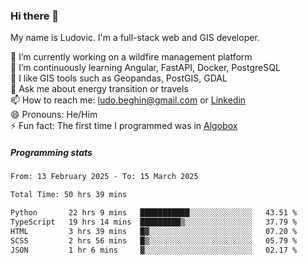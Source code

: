 ### Hi there 👋

My name is Ludovic. I'm a full-stack web and GIS developer.

 🔭 I’m currently working on a wildfire management platform<br/>
 🌱 I’m continuously learning Angular, FastAPI, Docker, PostgreSQL<br/>
 👯 I like GIS tools such as Geopandas, PostGIS, GDAL<br/>
 💬 Ask me about energy transition or travels<br/>
 📫 How to reach me: ludo.beghin@gmail.com or [Linkedin](https://www.linkedin.com/in/ludovic-beghin/)<br/>
 😄 Pronouns: He/Him<br/>
 ⚡ Fun fact: The first time I programmed was in [Algobox](https://fr.wikipedia.org/wiki/Algobox)<br/>

##### Programming stats
<!--START_SECTION:waka-->

```txt
From: 13 February 2025 - To: 15 March 2025

Total Time: 50 hrs 39 mins

Python       22 hrs 9 mins   ███████████░░░░░░░░░░░░░░   43.51 %
TypeScript   19 hrs 14 mins  █████████▒░░░░░░░░░░░░░░░   37.79 %
HTML         3 hrs 39 mins   █▓░░░░░░░░░░░░░░░░░░░░░░░   07.20 %
SCSS         2 hrs 56 mins   █▒░░░░░░░░░░░░░░░░░░░░░░░   05.79 %
JSON         1 hr 6 mins     ▓░░░░░░░░░░░░░░░░░░░░░░░░   02.17 %
```

<!--END_SECTION:waka-->
